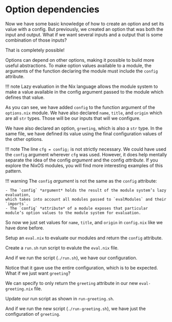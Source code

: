 # Option dependencies

Now we have some basic knowledge of how to create an option and set its value with a config.
But previously, we created an option that was both the input and output.
What if we want several inputs and a output that is some combination of those inputs?

That is completely possible!

Options can depend on other options, making it possible to build more useful abstractions.
To make option values available to a module, the arguments of the function declaring the module must include the `config` attribute.

!!! note
    Lazy evaluation in the Nix language allows the module system to make a value available in the config argument passed to the module which defines that value.

[//]: # (./options.nix)

As you can see, we have added `config` to the function argument of the `options.nix` module.
We have also declared `name`, `title`,  and `origin` which are all `str` types.
Those will be our inputs that will we configure.

We have also declared an option, `greeting`, which is also a `str` type.
In the same file, we have defined its value using the final configuration values of the other options.

!!! note
    The line `cfg = config;` is not strictly necessary.
    We could have used the `config` argument wherever `cfg` was used.
    However, it does help mentally separate the idea of the config *argument* and the config *attribute*.
    If you explore the NixOS modules, you will find more interesting examples of this pattern.

!!! warning
    The `config` *argument* is not the same as the `config` attribute:

    - The `config` *argument* holds the result of the module system’s lazy evaluation,
    which takes into account all modules passed to `evalModules` and their `imports`.
    - The `config` *attribute* of a module exposes that particular module’s option values to the module system for evaluation.

So now we just set values for `name`, `title`, and `origin` in `config.nix` like we have done before.

[//]: # (./config.nix)

Setup an `eval.nix` to evaluate our modules and return the `config` attribute.

[//]: # (./eval.nix)

Create a `run.sh` run script to evalute the `eval.nix` file.

[//]: # (./run.sh)

And if we run the script (`./run.sh`), we have our configuration.

[//]: # (self.eval)

Notice that it gave use the entire configuration, which is to be expected.
What if we just want `greeting`?

We can specify to only return the `greeting` attribute in our new `eval-greeting.nix` file.

[//]: # (./eval-greeting.nix)

Update our run script as shown in `run-greeting.sh`.

[//]: # (./run-greeting.sh)

And if we run the new script (`./run-greeting.sh`), we have just the configuration of `greeting`.

[//]: # (self.eval-greeting)
